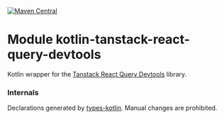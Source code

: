 [![Maven Central](https://img.shields.io/maven-central/v/org.jetbrains.kotlin-wrappers/kotlin-tanstack-react-query-devtools)](https://search.maven.org/artifact/org.jetbrains.kotlin-wrappers/kotlin-tanstack-react-query-devtools)

# Module kotlin-tanstack-react-query-devtools

Kotlin wrapper for the [Tanstack React Query Devtools](https://tanstack.com/query/v4/docs/devtools) library.

### Internals

Declarations generated by [types-kotlin](https://github.com/karakum-team/types-kotlin). Manual changes are prohibited.
